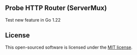 ## Probe HTTP Router (ServerMux)

Test new feature in Go 1.22

## License

This open-sourced software is licensed under the [MIT license](LICENSE).
